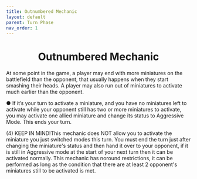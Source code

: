 ```yaml
---
title: Outnumbered Mechanic
layout: default
parent: Turn Phase
nav_order: 1
---
```

<h1 style="text-align: center;"><b> Outnumbered Mechanic</b></h1>

At some point in the game, a player may end with more miniatures on the battlefield than the opponent, that usually happens when they start smashing their heads. A player may also run out of miniatures to activate much earlier than the opponent.

● If it’s your turn to activate a miniature, and you have no miniatures left to activate
while your opponent still has two or more miniatures to activate, you may activate
one allied miniature and change its status to Aggressive Mode. This ends your turn.
<html lang="en">
<head>
    <meta charset="UTF-8">
    <meta name="viewport" content="width=device-width, initial-scale=1.0">
    <title>Otro Tooltip</title>
    <link rel="stylesheet" href="style.css"> <!-- Llamamos al CSS existente -->
</head>
<body>
<p> <span class="resaltado">(4) KEEP IN MIND!<span class="tooltip">This mechanic does NOT allow you to activate the miniature you just switched modes this turn. You must end the turn just after changing the miniature's status and then hand it over to your opponent, if it is still in Aggressive mode at the start of your next turn then it can be activated normally. This mechanic has noround restrictions, it can be performed as long as the condition that there are at least 2 opponent's miniatures still to be activated is met.
</span></span></p>
</body>
</html>



